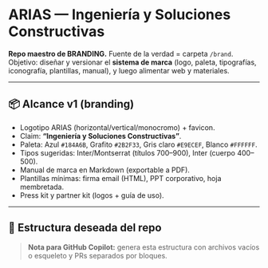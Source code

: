 # ARIAS — Ingeniería y Soluciones Constructivas

**Repo maestro de BRANDING.** Fuente de la verdad = carpeta `/brand`.  
Objetivo: diseñar y versionar el **sistema de marca** (logo, paleta, tipografías, iconografía, plantillas, manual), y luego alimentar web y materiales.

---

## 📦 Alcance v1 (branding)
- Logotipo ARIAS (horizontal/vertical/monocromo) + favicon.
- Claim: **“Ingeniería y Soluciones Constructivas”**.
- Paleta: Azul `#184A6B`, Grafito `#2B2F33`, Gris claro `#E9ECEF`, Blanco `#FFFFFF`.
- Tipos sugeridas: Inter/Montserrat (títulos 700–900), Inter (cuerpo 400–500).
- Manual de marca en Markdown (exportable a PDF).
- Plantillas mínimas: firma email (HTML), PPT corporativo, hoja membretada.
- Press kit y partner kit (logos + guía de uso).

---

## 🌳 Estructura deseada del repo
> **Nota para GitHub Copilot:** genera esta estructura con archivos vacíos o esqueleto y PRs separados por bloques.

